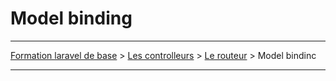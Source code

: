 # Model binding

---

[Formation laravel de base](../../README.md) > [Les controlleurs](../README.md) > [Le routeur](./README.md) > Model bindinc

---